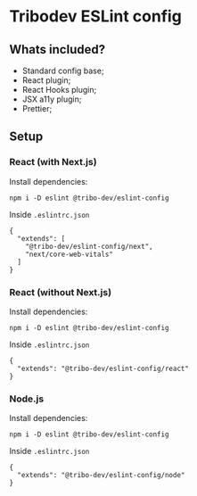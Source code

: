 # Tribodev ESLint config

## Whats included?

- Standard config base;
- React plugin;
- React Hooks plugin;
- JSX a11y plugin;
- Prettier;

## Setup

### React (with Next.js)

Install dependencies:
```
npm i -D eslint @tribo-dev/eslint-config
```
Inside `.eslintrc.json`
```
{
  "extends": [
    "@tribo-dev/eslint-config/next", 
    "next/core-web-vitals"
  ]
}
```

### React (without Next.js)

Install dependencies:
```
npm i -D eslint @tribo-dev/eslint-config
```
Inside `.eslintrc.json`
```
{
  "extends": "@tribo-dev/eslint-config/react"
}
```

### Node.js

Install dependencies:
```
npm i -D eslint @tribo-dev/eslint-config
```
Inside `.eslintrc.json`
```
{
  "extends": "@tribo-dev/eslint-config/node"
}
```
